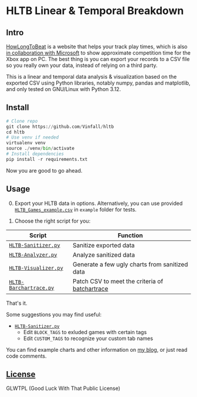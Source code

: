 # HLTB Linear & Temporal Breakdown

## Intro

[HowLongToBeat](https://howlongtobeat.com) is a website that helps your track play times, which is also [in collaboration with Microsoft](https://news.xbox.com/en-us/2022/09/14/september-updates-xbox-app-on-pc/) to show approximate competition time for the Xbox app on PC. The best thing is you can export your records to a CSV file so you really own your data, instead of relying on a third party.

This is a linear and temporal data analysis & visualization based on the exported CSV using Python libraries, notably numpy, pandas and matplotlib, and only tested on GNU/Linux with Python 3.12.

## Install

```python
# Clone repo
git clone https://github.com/Vinfall/hltb
cd hltb
# Use venv if needed
virtualenv venv
source ./venv/bin/activate
# Install dependencies
pip install -r requirements.txt
```

Now you are good to go ahead.

## Usage

0. Export your HLTB data in options. Alternatively, you can use provided [`HLTB_Games_example.csv`](example/HLTB_Games_example.csv) in `example` folder for tests.

1. Choose the right script for you:

| Script | Function |
|---|---|
| [`HLTB-Sanitizer.py`](HLTB-Sanitizer.py) | Sanitize exported data |
| [`HLTB-Analyzer.py`](HLTB-Analyzer.py) | Analyze sanitized data |
| [`HLTB-Visualizer.py`](HLTB-Visualizer.py) | Generate a few ugly charts from sanitized data |
| [`HLTB-Barchartrace.py`](HLTB-Barchartrace.py) | Patch CSV to meet the criteria of [batchartrace](https://github.com/FabDevGit/barchartrace) |

That's it.

Some suggestions you may find useful:
- [`HLTB-Sanitizer.py`](HLTB-Sanitizer.py)
  - Edit `BLOCK_TAGS` to exluded games with certain tags
  - Edit `CUSTOM_TAGS` to recognize your custom tab names

You can find example charts and other information on [my blog](https://blog.vinfall.com/posts/2023/11/hltb/), or just read code comments.

## [License](LICENSE)

GLWTPL (Good Luck With That Public License)
